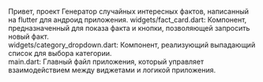 Привет, проект Генератор случайных интересных фактов, написанный на flutter для андроид приложения. 
widgets/fact_card.dart: Компонент, предназначенный для показа факта и кнопки, позволяющей запросить новый факт.  
widgets/category_dropdown.dart: Компонент, реализующий выпадающий список для выбора категории.  
main.dart: Главный файл приложения, который управляет взаимодействием между виджетами и логикой приложения.
